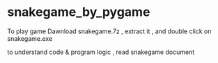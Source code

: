 # snakegame_by_pygame
To play game
  Dawnload snakegame.7z ,
  extract it ,
  and double click on snakegame.exe

to understand code & program logic , read snakegame document
